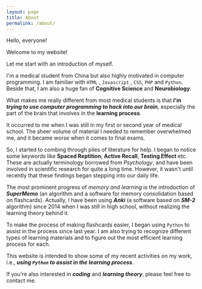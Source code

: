 ```yaml
---
layout: page
title: About
permalink: /about/
---
```


Hello, everyone!

Welcome to my website!

Let me start with an introduction of myself.  

I'm a medical student from China but also highly motivated in computer programming.  I am familier with `HTML` , `Javascript` , `CSS`, `PHP` and `Python`.  Beside that, I am also a huge fan of **Cognitive Science** and **Neurobiology**.

What makes me really different from most medical students is that ***I'm trying to use computer programming to hack into our brain***, especially the part of the brain that involves in the **learning process**.

It occurred to me when I was still in my first or second year of medical school.  The sheer volume of material I needed to remember overwhelmed me, and it became worse when it comes to final exams.

So, I started to combing through piles of literature for help.  I began to notice some keywords like **Spaced Reptition**, **Active Recall**, **Testing Effect** etc.  These are actually terminology borrowed from *Psychology*, and have been involved in scientific research for quite a long time.  However, it wasn't until recently that these findings began stepping into our daily life.

The most prominent progress of *memory and learning* is the introduction of ***SuperMemo*** (an algorithm and a software for memory consolidation based on flashcards).  Actually, I have been using ***Anki*** (a software based on ***SM-2*** algorithm) since 2014 when I was still in high school, without realizing the learning theory behind it.

To make the process of making flashcards easier, I began using `Python` to assist in the process since last year.  I am also trying to recognize different types of learning materials and to figure out the most efficient learning process for each.

This website is intended to show some of my recent activities on my work, i.e., ***using `Python` to assist in the learning process***.

If you're also interested in ***coding*** and ***learning theory***, please feel free to contact me.

